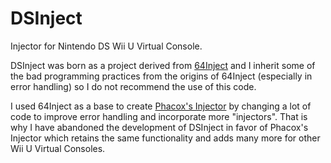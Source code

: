 # DSInject

Injector for Nintendo DS Wii U Virtual Console.

DSInject was born as a project derived from [64Inject](https://github.com/phacoxcll/64Inject) and I inherit some of the bad programming practices from the origins of 64Inject (especially in error handling) so I do not recommend the use of this code.

I used 64Inject as a base to create [Phacox's Injector](https://github.com/phacoxcll/PhacoxsInjector) by changing a lot of code to improve error handling and incorporate more "injectors". That is why I have abandoned the development of DSInject in favor of Phacox's Injector which retains the same functionality and adds many more for other Wii U Virtual Consoles.

